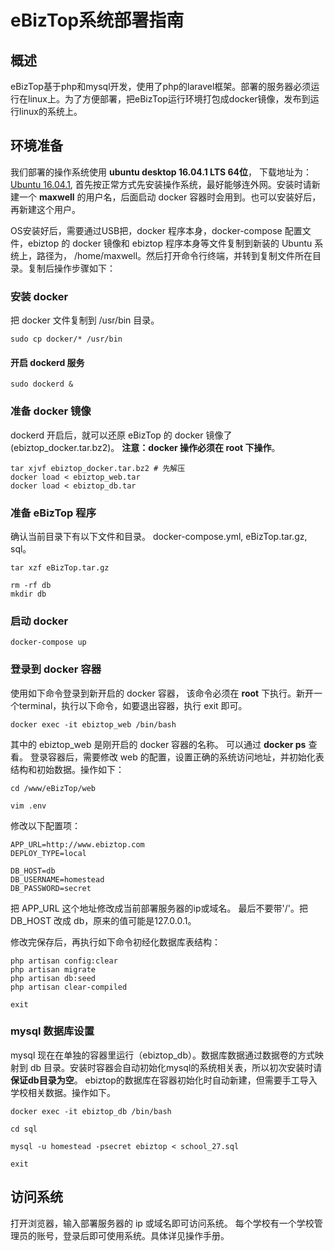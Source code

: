 # eBizTop系统部署指南

## 概述

eBizTop基于php和mysql开发，使用了php的laravel框架。部署的服务器必须运行在linux上。为了方便部署，把eBizTop运行环境打包成docker镜像，发布到运行linux的系统上。

## 环境准备

我们部署的操作系统使用 **ubuntu desktop 16.04.1 LTS 64位**， 下载地址为：[Ubuntu 16.04.1](http://mirrors.aliyun.com/ubuntu-releases/16.04.1/ubuntu-16.04.1-desktop-amd64.iso), 首先按正常方式先安装操作系统，最好能够连外网。安装时请新建一个 **maxwell** 的用户名，后面启动 docker 容器时会用到。也可以安装好后，再新建这个用户。

OS安装好后，需要通过USB把，docker 程序本身，docker-compose 配置文件，ebiztop 的 docker 镜像和 ebiztop 程序本身等文件复制到新装的 Ubuntu 系统上，路径为， /home/maxwell。然后打开命令行终端，并转到复制文件所在目录。复制后操作步骤如下：

### 安装 docker

把 docker 文件复制到 /usr/bin 目录。

```shell
sudo cp docker/* /usr/bin
```

#### 开启 dockerd 服务

```shell
sudo dockerd &
```

### 准备 docker 镜像

dockerd 开启后，就可以还原 eBizTop 的 docker 镜像了(ebiztop_docker.tar.bz2)。 **注意：docker 操作必须在 root 下操作**。

```shell
tar xjvf ebiztop_docker.tar.bz2 # 先解压
docker load < ebiztop_web.tar
docker load < ebiztop_db.tar
```

### 准备 eBizTop 程序

确认当前目录下有以下文件和目录。 docker-compose.yml, eBizTop.tar.gz, sql。

```shell
tar xzf eBizTop.tar.gz

rm -rf db
mkdir db
```

### 启动 docker

```shell
docker-compose up
```

### 登录到 docker 容器

使用如下命令登录到新开启的 docker 容器， 该命令必须在 **root** 下执行。新开一个terminal，执行以下命令，如要退出容器，执行 exit 即可。

```shell
docker exec -it ebiztop_web /bin/bash
```

其中的 ebiztop_web 是刚开启的 docker 容器的名称。 可以通过 **docker ps**  查看。
登录容器后，需要修改 web 的配置，设置正确的系统访问地址，并初始化表结构和初始数据。操作如下：

```shell
cd /www/eBizTop/web

vim .env
```

修改以下配置项：

```
APP_URL=http://www.ebiztop.com
DEPLOY_TYPE=local

DB_HOST=db
DB_USERNAME=homestead
DB_PASSWORD=secret
```
把 APP_URL 这个地址修改成当前部署服务器的ip或域名。 最后不要带'/'。把 DB_HOST 改成 db，原来的值可能是127.0.0.1。

修改完保存后，再执行如下命令初经化数据库表结构：

```shell
php artisan config:clear
php artisan migrate
php artisan db:seed
php artisan clear-compiled

exit
```

### mysql 数据库设置

mysql 现在在单独的容器里运行（ebiztop_db）。数据库数据通过数据卷的方式映射到 db 目录。安装时容器会自动初始化mysql的系统相关表，所以初次安装时请**保证db目录为空**。
ebiztop的数据库在容器初始化时自动新建，但需要手工导入学校相关数据。操作如下。

```shell
docker exec -it ebiztop_db /bin/bash

cd sql

mysql -u homestead -psecret ebiztop < school_27.sql

exit
```

## 访问系统

打开浏览器，输入部署服务器的 ip 或域名即可访问系统。 每个学校有一个学校管理员的账号，登录后即可使用系统。具体详见操作手册。

